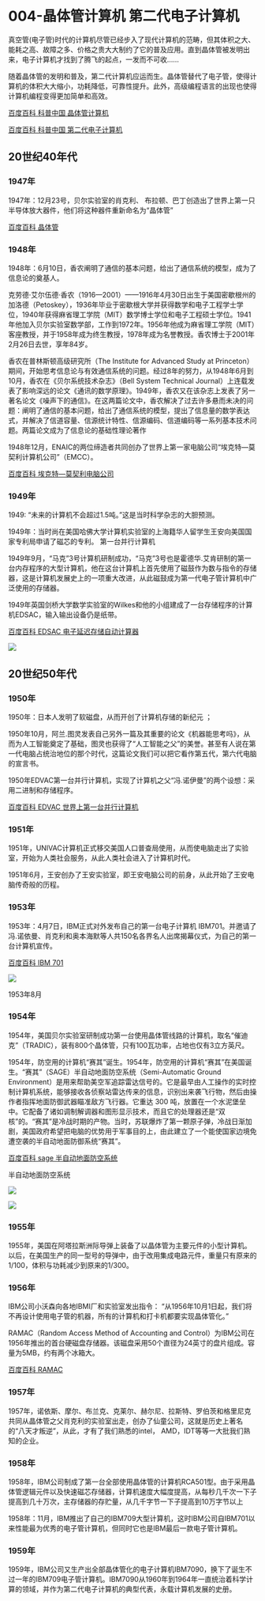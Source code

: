 # 004-晶体管计算机 第二代电子计算机

真空管(电子管)时代的计算机尽管已经步入了现代计算机的范畴，但其体积之大、能耗之高、故障之多、价格之贵大大制约了它的普及应用。直到晶体管被发明出来，电子计算机才找到了腾飞的起点，一发而不可收…… 

随着晶体管的发明和普及，第二代计算机应运而生。晶体管替代了电子管，使得计算机的体积大大缩小，功耗降低，可靠性提升。此外，高级编程语言的出现也使得计算机编程变得更加简单和高效。

[百度百科 科普中国 晶体管计算机](https://baike.baidu.com/item/晶体管计算机/6908630?fromModule=search-result_lemma-recommend)

[百度百科 科普中国 第二代电子计算机](https://baike.baidu.com/item/%E7%AC%AC%E4%BA%8C%E4%BB%A3%E7%94%B5%E5%AD%90%E8%AE%A1%E7%AE%97%E6%9C%BA)

## 20世纪40年代

### 1947年

1947年：12月23号，贝尔实验室的肖克利、 布拉顿、巴丁创造出了世界上第一只半导体放大器件，他们将这种器件重新命名为“晶体管”

[百度百科 晶体管](https://baike.baidu.com/item/晶体管/569042?fr=ge_ala)

### 1948年

1948年：6月10日，香农阐明了通信的基本问题，给出了通信系统的模型，成为了信息论的奠基人。 

克劳德·艾尔伍德·香农（1916—2001）——1916年4月30日出生于美国密歇根州的加洛德（Petoskey），1936年毕业于密歇根大学并获得数学和电子工程学士学位，1940年获得麻省理工学院（MIT）数学博士学位和电子工程硕士学位。1941年他加入贝尔实验室数学部，工作到1972年。1956年他成为麻省理工学院（MIT）客座教授，并于1958年成为终生教授，1978年成为名誉教授。香农博士于2001年2月26日去世，享年84岁。 

香农在普林斯顿高级研究所（The Institute for Advanced Study at Princeton）期间，开始思考信息论与有效通信系统的问题。经过8年的努力，从1948年6月到10月，香农在《贝尔系统技术杂志》（Bell System Technical Journal）上连载发表了影响深远的论文《通讯的数学原理》。1949年，香农又在该杂志上发表了另一著名论文《噪声下的通信》。在这两篇论文中，香农解决了过去许多悬而未决的问题：阐明了通信的基本问题，给出了通信系统的模型，提出了信息量的数学表达式，并解决了信道容量、信源统计特性、信源编码、信道编码等一系列基本技术问题。两篇论文成为了信息论的基础性理论著作

1948年12月，ENAIC的两位缔造者共同创办了世界上第一家电脑公司“埃克特—莫契利计算机公司”（EMCC）。

[百度百科 埃克特—莫契利电脑公司](https://baike.baidu.com/item/埃克特—莫契利电脑公司/10736631?fr=ge_ala)

### 1949年

1949: “未来的计算机不会超过1.5吨。”这是当时科学杂志的大胆预测。

1949年：当时尚在美国哈佛大学计算机实验室的上海籍华人留学生王安向美国国家专利局申请了磁芯的专利。 第一台并行计算机

1949年9月，“马克”3号计算机研制成功，“马克”3号也是霍德华.艾肯研制的第一台内存程序的大型计算机，他在这台计算机上首先使用了磁鼓作为数与指令的存储器，这是计算机发展史上的一项重大改进，从此磁鼓成为第一代电子管计算机中广泛使用的存储器。

1949年英国剑桥大学数学实验室的Wilkes和他的小组建成了一台存储程序的计算机EDSAC，输入输出设备仍是纸带。 

[百度百科 EDSAC 电子延迟存储自动计算器](https://baike.baidu.com/item/EDSAC/7639053?fr=ge_ala)

![](vx_images/5022420255118.png)


## 20世纪50年代

### 1950年

1950年：日本人发明了软磁盘，从而开创了计算机存储的新纪元 ；

1950年10月，阿兰.图灵发表自己另外一篇及其重要的论文《机器能思考吗》，从而为人工智能奠定了基础，图灵也获得了“人工智能之父”的美誉。甚至有人说在第一代电脑占统治地位的那个时代，这篇论文我们可以把它看作第五代，第六代电脑的宣言书。

1950年EDVAC第一台并行计算机，实现了计算机之父“冯.诺伊曼”的两个设想：采用二进制和存储程序。

[百度百科 EDVAC  世界上第一台并行计算机](https://baike.baidu.com/item/EDVAC/8438215?fr=ge_ala)

### 1951年

1951年，UNIVAC计算机正式移交美国人口普查局使用，从而使电脑走出了实验室，开始为人类社会服务，从此人类社会进入了计算机时代。

1951年6月，王安创办了王安实验室，即王安电脑公司的前身，从此开始了王安电脑传奇般的历程。

### 1953年

1953年：4月7日，IBM正式对外发布自己的第一台电子计算机 IBM701。并邀请了冯.诺依曼、肖克利和奥本海默等人共150名各界名人出席揭幕仪式，为自己的第一台计算机宣传。

[百度百科 IBM 701](https://baike.baidu.com/item/IBM%20701/1750299?fr=ge_ala)

![](vx_images/164862420244416.png)

1953年8月


### 1954年

1954年，美国贝尔实验室研制成功第一台使用晶体管线路的计算机，取名“催迪克”（TRADIC），装有800个晶体管，只有100瓦功率，占地也仅有3立方英尺。

1954年，防空用的计算机“赛其”诞生。1954年，防空用的计算机“赛其”在美国诞生。“赛其”（SAGE）半自动地面防空系统（Semi-Automatic Ground Environment）是用来帮助美空军追踪雷达信号的。它是最早由人工操作的实时控制计算机系统，能够接收各侦察站雷达传来的信息，识别出来袭飞行物，然后由操作者指挥地面防御武器瞄准敌方飞行器。它重达 300 吨，放置在一个水泥堡垒中。它配备了诸如调制解调器和图形显示技术，而且它的处理器还是“双核”的。“赛其”是冷战时期的产物。当时，苏联爆炸了第一颗原子弹，冷战日渐加剧，美国政府希望把电脑的优势用于军事目的上，由此建立了一个能使国家边境免遭空袭的半自动地面防御系统“赛其”。 

[百度百科 sage 半自动地面防空系统](https://baike.baidu.com/item/Sage/2877718)

半自动地面防空系统

![](vx_images/174272520252896.png)

![](vx_images/584842420240806.png)

### 1955年

1955年，美国在阿塔拉斯洲际导弹上装备了以晶体管为主要元件的小型计算机。以后，在美国生产的同一型号的导弹中，由于改用集成电路元件，重量只有原来的1/100，体积与功耗减少到原来的1/300。

### 1956年

IBM公司小沃森向各地IBMI厂和实验室发出指令： “从1956年10月1日起，我们将不再设计使用电子管的机器，所有的计算机和打卡机都要实现晶体管化。”

RAMAC（Random Access Method of Accounting and Control）为IBM公司在1956年推出的首台硬磁盘存储器。该磁盘采用50个直径为24英寸的盘片组成。容量为5MB，约有两个冰箱大。

[百度百科 RAMAC](https://baike.baidu.com/item/RAMAC?fromModule=lemma_search-box)

### 1957年

1957年，诺依斯、摩尔、布兰克、克莱尔、赫尔尼、拉斯特、罗伯茨和格里尼克共同从晶体管之父肖克利的实验室出走，创办了仙童公司，这就是历史上著名的“八天才叛逆”，从此，才有了我们熟悉的intel， AMD，IDT等等一大批我们熟知的企业。  

### 1958年

1958年，IBM公司制成了第一台全部使用晶体管的计算机RCA501型。由于采用晶体管逻辑元件以及快速磁芯存储器，计算机速度大幅度提高，从每秒几千次一下子提高到几十万次，主存储器的存贮量，从几千字节一下子提高到10万字节以上

1958年：11月，IBM推出了自己的IBM709大型计算机，这时IBM公司自IBM701以来性能最为优秀的电子管计算机，但同时它也是IBM最后一款电子管计算机。 

### 1959年

1959年，IBM公司又生产出全部晶体管化的电子计算机IBM7090，换下了诞生不过一年的IBM709电子管计算机。IBM7090从1960年到1964年一直统治着科学计算的领域，并作为第二代电子计算机的典型代表，永载计算机发展的史册。